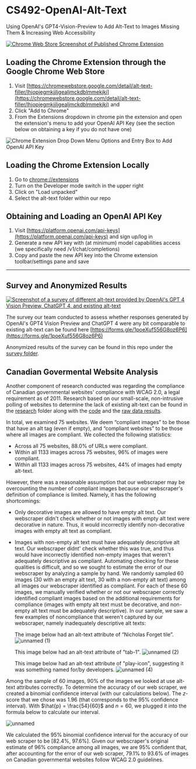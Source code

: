 # CS492-OpenAI-Alt-Text
Using OpenAI's GPT4-Vision-Preview to Add Alt-Text to Images Missing Them &amp; Increasing Web Accessibility

[![Chrome Web Store Screenshot of Published Chrome Extension](https://github.com/KeshavChawla/CS492-OpenAI-Alt-Text/assets/21203253/55f01370-4964-4929-9e88-acc7cc89b788)](https://chromewebstore.google.com/detail/alt-text-filler/lhjopjegmkjjljgealjmckdblmmekjki)


## Loading the Chrome Extension through the Google Chrome Web Store
1. Visit [https://chromewebstore.google.com/detail/alt-text-filler/lhjopjegmkjjljgealjmckdblmmekjki](https://chromewebstore.google.com/detail/alt-text-filler/lhjopjegmkjjljgealjmckdblmmekjki) and 
2. Click "Add to Chrome"
3. From the Extensions dropdown in chrome pin the extension and open the extension's menu to add your OpenAI API Key (see the section below on obtaining a key if you do not have one)

![Chrome Extension Drop Down Menu Options and Entry Box to Add OpenAI API Key](https://github.com/KeshavChawla/CS492-OpenAI-Alt-Text/assets/21203253/d5092b79-5759-49c5-9cf9-6a340f06ed8c)

## Loading the Chrome Extension Locally
1. Go to [chrome://extensions](chrome://extensions)
2. Turn on the Developer mode switch in the upper right
3. Click on "Load unpacked"
4. Select the alt-text folder within our repo

## Obtaining and Loading an OpenAI API Key
1. Visit [https://platform.openai.com/api-keys](https://platform.openai.com/api-keys) and sign up/log in
2. Generate a new API key with (at minimum) model capabilities access (we specifically need /v1/chat/completions)
3. Copy and paste the new API key into the Chrome extension toolbar/settings pane and save

---

## Survey and Anonymized Results
[![Screenshot of a survey of different alt-text provided by OpenAI's GPT 4 Vision Preview, ChatGPT 4, and existing alt-text](https://github.com/KeshavChawla/CS492-OpenAI-Alt-Text/assets/21203253/cb695f0a-4a1a-4aca-a48d-ed63b16d9ba8)](https://forms.gle/1poeXuf556G8oz6P6)

The survey our team conducted to assess whether responses generated by OpenAI's GPT4 Vision Preview and ChatGPT 4 were any bit comparable to existing alt-text can be found here [https://forms.gle/1poeXuf556G8oz6P6](https://forms.gle/1poeXuf556G8oz6P6)

Anonymized results of the survey can be found in this repo under the [survey folder](https://github.com/KeshavChawla/CS492-OpenAI-Alt-Text/blob/main/survey/CS_492_Alt_Text_Survey_Anonymized.xlsx).

## Canadian Govermental Website Analysis
Another component of research conducted was regarding the compliance of Canadian governmental websites' compliance with WCAG 2.0, a legal requirement as of 2011. Research based on our small-scale, non-intrusive polling of websites to determine the lack of existing alt-text can be found in the [research](https://github.com/KeshavChawla/CS492-OpenAI-Alt-Text/tree/main/research) folder along with the [code](https://github.com/KeshavChawla/CS492-OpenAI-Alt-Text/blob/main/research/webscrape.py) and the [raw data results](https://github.com/KeshavChawla/CS492-OpenAI-Alt-Text/blob/main/research/output.csv).

In total, we examined 75 websites. We deem “compliant images” to be those that have an alt tag (even if empty), and “compliant websites” to be those where all images are compliant. We collected the following statistics:
* Across all 75 websites, 88.0% of URLs were compliant.
* Within all 1133 images across 75 websites, 96% of images were compliant.
* Within all 1133 images across 75 websites, 44% of images had empty alt-text.

However, there was a reasonable assumption that our webscraper may be overcounting the number of compliant images because our webscraper's definition of compliance is limited. Namely, it has the following shortcomings:
* Only decorative images are allowed to have empty alt text. Our webscraper didn't check whether or not images with empty alt text were decorative in nature. Thus, it would incorrectly identify non-decorative images with empty alt text as compliant.
* Images with non-empty alt text must have adequately descriptive alt text. Our webscraper didnt' check whether this was true, and thus would have incorrectly identified non-empty images that weren't adequately descriptive as compliant.
Automating checking for these qualities is difficult, and so we sought to estimate the error of our webscraper by analyzing a sample by hand. We randomly sampled 60 images (30 with an empty alt text, 30 with a non-empty alt text) among all images our webscraper identified as compliant. For each of these 60 images, we manually verified whether or not our webscraper correctly identified compliant images based on the additional requirements for compliance (images with empty alt text must be decorative, and non-empty alt text must be adequately descriptive). In our sample, we saw a few examples of noncompliance that weren't captured by our webscraper, namely inadequately descriptive alt texts:

   The image below had an alt-text attribute of “Nicholas Forget tile”.
  ![unnamed (1)](https://github.com/KeshavChawla/CS492-OpenAI-Alt-Text/assets/18638226/ad9f8465-bf73-40ed-b95a-bebd6b74e78a)

  This image below had an alt-text attribute of "tab-1".
  ![unnamed (2)](https://github.com/KeshavChawla/CS492-OpenAI-Alt-Text/assets/18638226/30eabb3a-e99e-4a05-90df-7a9b0401a53c)

  This image below had an alt-text attribute of "play-icon", suggesting it was something named for/by developers.
  ![unnamed (4)](https://github.com/KeshavChawla/CS492-OpenAI-Alt-Text/assets/18638226/ff6b50ea-c8f5-4ee8-8434-608bda046715)


Among the sample of 60 images, 90% of the images we looked at use alt-text attributes correctly. To determine the accuracy of our web scraper, we created a binomial confidence interval (with our calculations below). The $z$-score that we chose was 1.96 (that corresponds to the 95% confidence interval). With $\hat{p} = \frac{54}{60}$ and $n = 60$, we plugged it into the formula below to calculate our interval.    


![unnamed](https://github.com/KeshavChawla/CS492-OpenAI-Alt-Text/assets/18638226/dac99f8e-5a01-4069-9990-578201935e5b)

   We calculated the 95% binomial confidence interval for the accuracy of our web scraper to be [82.4%, 97.6%]. Given our webscraper's original estimate of 96% compliance among all images, we are 95% confident that, after accounting for the error of our web scraper, 79.1% to 93.6% of images on Canadian governmental websites follow WCAG 2.0 guidelines.
